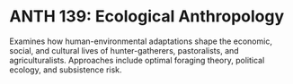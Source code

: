 # ANTH 139: Ecological Anthropology

Examines how human-environmental adaptations shape the economic, social, and cultural lives of hunter-gatherers, pastoralists, and agriculturalists. Approaches include optimal foraging theory, political ecology, and subsistence risk.